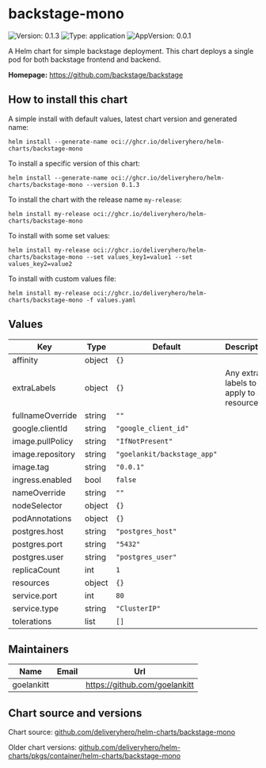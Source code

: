 # backstage-mono

![Version: 0.1.3](https://img.shields.io/badge/Version-0.1.3-informational?style=flat-square) ![Type: application](https://img.shields.io/badge/Type-application-informational?style=flat-square) ![AppVersion: 0.0.1](https://img.shields.io/badge/AppVersion-0.0.1-informational?style=flat-square)

A Helm chart for simple backstage deployment. This chart deploys a single pod for both backstage frontend and backend.

**Homepage:** <https://github.com/backstage/backstage>

## How to install this chart

A simple install with default values, latest chart version and generated name:

```console
helm install --generate-name oci://ghcr.io/deliveryhero/helm-charts/backstage-mono
```

To install a specific version of this chart:

```console
helm install --generate-name oci://ghcr.io/deliveryhero/helm-charts/backstage-mono --version 0.1.3
```

To install the chart with the release name `my-release`:

```console
helm install my-release oci://ghcr.io/deliveryhero/helm-charts/backstage-mono
```

To install with some set values:

```console
helm install my-release oci://ghcr.io/deliveryhero/helm-charts/backstage-mono --set values_key1=value1 --set values_key2=value2
```

To install with custom values file:

```console
helm install my-release oci://ghcr.io/deliveryhero/helm-charts/backstage-mono -f values.yaml
```

## Values

| Key | Type | Default | Description |
|-----|------|---------|-------------|
| affinity | object | `{}` |  |
| extraLabels | object | `{}` | Any extra labels to apply to all resources |
| fullnameOverride | string | `""` |  |
| google.clientId | string | `"google_client_id"` |  |
| image.pullPolicy | string | `"IfNotPresent"` |  |
| image.repository | string | `"goelankit/backstage_app"` |  |
| image.tag | string | `"0.0.1"` |  |
| ingress.enabled | bool | `false` |  |
| nameOverride | string | `""` |  |
| nodeSelector | object | `{}` |  |
| podAnnotations | object | `{}` |  |
| postgres.host | string | `"postgres_host"` |  |
| postgres.port | string | `"5432"` |  |
| postgres.user | string | `"postgres_user"` |  |
| replicaCount | int | `1` |  |
| resources | object | `{}` |  |
| service.port | int | `80` |  |
| service.type | string | `"ClusterIP"` |  |
| tolerations | list | `[]` |  |

## Maintainers

| Name | Email | Url |
| ---- | ------ | --- |
| goelankitt |  | <https://github.com/goelankitt> |

## Chart source and versions

Chart source: [github.com/deliveryhero/helm-charts/backstage-mono](https://github.com/deliveryhero/helm-charts/tree/master/stable/backstage-mono)

Older chart versions: [github.com/deliveryhero/helm-charts/pkgs/container/helm-charts/backstage-mono](https://github.com/deliveryhero/helm-charts/pkgs/container/helm-charts%2Fbackstage-mono)
